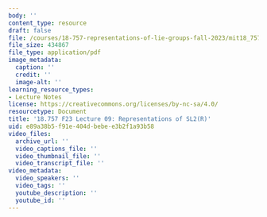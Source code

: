 ```yaml
---
body: ''
content_type: resource
draft: false
file: /courses/18-757-representations-of-lie-groups-fall-2023/mit18_757_f23_lec09.pdf
file_size: 434867
file_type: application/pdf
image_metadata:
  caption: ''
  credit: ''
  image-alt: ''
learning_resource_types:
- Lecture Notes
license: https://creativecommons.org/licenses/by-nc-sa/4.0/
resourcetype: Document
title: '18.757 F23 Lecture 09: Representations of SL2(R)'
uid: e89a38b5-f91e-404d-bebe-e3b2f1a93b58
video_files:
  archive_url: ''
  video_captions_file: ''
  video_thumbnail_file: ''
  video_transcript_file: ''
video_metadata:
  video_speakers: ''
  video_tags: ''
  youtube_description: ''
  youtube_id: ''
---
```

